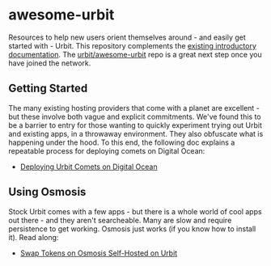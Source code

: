 # awesome-urbit

Resources to help new users orient themselves around - and easily get started with - Urbit. This repository complements the [existing introductory documentation](https://urbit.org/getting-started). The [urbit/awesome-urbit](https://github.com/urbit/awesome-urbit) repo is a great next step once you have joined the network.

## Getting Started

The many existing hosting providers that come with a planet are excellent - but these involve both vague and explicit commitments. We've found this to be a barrier to entry for those wanting to quickly experiment trying out Urbit and existing apps, in a throwaway environment. They also obfuscate what is happening under the hood. To this end, the following doc explains a repeatable process for deploying comets on Digital Ocean:

- [Deploying Urbit Comets on Digital Ocean](/docs/comets-on-DO.md)

## Using Osmosis

Stock Urbit comes with a few apps - but there is a whole world of cool apps out there - and they aren't searcheable. Many are slow and require persistence to get working. Osmosis just works (if you know how to install it). Read along:

- [Swap Tokens on Osmosis Self-Hosted on Urbit](docs/osmosis-on-urbit.md)
 
